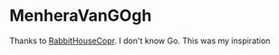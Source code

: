# MenheraVanGOgh

Thanks to [RabbitHouseCopr](https://github.com/RabbitHouseCorp/tokamak). I don't know Go. This was my inspiration
